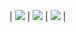 | [![](https://img.shields.io/badge/pxe-grey.svg)](https://github.com/forwardcomputers/pxe) | [![](https://img.shields.io/github/workflow/status/forwardcomputers/pxe/CI?label)](https://github.com/forwardcomputers/pxe/actions) | [![](https://img.shields.io/badge/github--grey.svg?label=&logo=github&logoColor=white)](https://github.com/forwardcomputers/pxe) |
